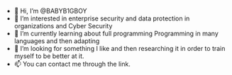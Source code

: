 - 👋 Hi, I’m @BABYB1GBOY
- 👀 I’m interested in enterprise security and data protection in organizations and Cyber Security
- 🌱 I’m currently learning about full programming Programming in many languages and then adapting
- 💞️ I’m looking for something I like and then researching it in order to train myself to be better at it.
- 📫 You can contact me through the link.
